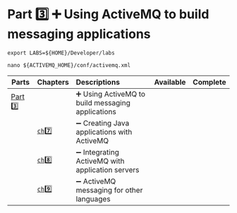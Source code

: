 # Part :three: :heavy_plus_sign: Using ActiveMQ to build messaging applications

```
export LABS=${HOME}/Developer/labs
```

```
nano ${ACTIVEMQ_HOME}/conf/activemq.xml
```


| Parts                | Chapters                  | Descriptions                                                         | Available | Complete |
|----------------------|---------------------------|:---------------------------------------------------------------------|-----------|----------|
| [Part :three:](.)  |                             | :heavy_plus_sign: Using ActiveMQ to build messaging applications     |           |          |
|                      | [`ch`:seven: ](ch7)       | :heavy_minus_sign: Creating Java applications with ActiveMQ          |           |          |
|                      | [`ch`:eight: ](ch8)       | :heavy_minus_sign: Integrating ActiveMQ with application servers     |           |          |
|                      | [`ch`:nine: ](ch9)        | :heavy_minus_sign: ActiveMQ messaging for other languages            |           |          |
